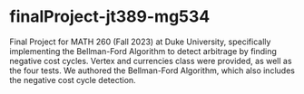 # finalProject-jt389-mg534
Final Project for MATH 260 (Fall 2023) at Duke University, specifically implementing the Bellman-Ford Algorithm to detect arbitrage by finding negative cost cycles. 
Vertex and currencies class were provided, as well as the four tests. 
We authored the Bellman-Ford Algorithm, which also includes the negative cost cycle detection.
